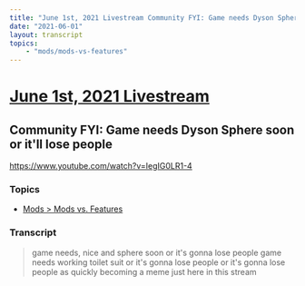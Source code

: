 ```yaml
---
title: "June 1st, 2021 Livestream Community FYI: Game needs Dyson Sphere soon or it'll lose people"
date: "2021-06-01"
layout: transcript
topics:
    - "mods/mods-vs-features"
---
```

# [June 1st, 2021 Livestream](../2021-06-01.md)
## Community FYI: Game needs Dyson Sphere soon or it'll lose people
https://www.youtube.com/watch?v=IegIG0LR1-4

### Topics
* [Mods > Mods vs. Features](../topics/mods/mods-vs-features.md)

### Transcript

> game needs, nice and sphere soon or it's gonna lose people game needs working toilet suit or it's gonna lose people or it's gonna lose people as quickly becoming a meme just here in this stream
